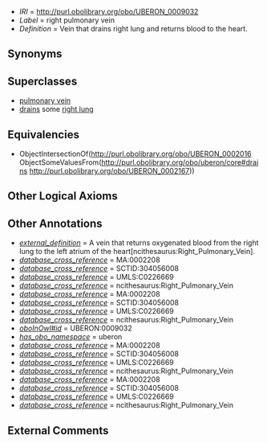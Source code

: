  * *IRI* = http://purl.obolibrary.org/obo/UBERON_0009032
 * *Label* = right pulmonary vein
 * *Definition* = Vein that drains right lung and returns blood to the heart.

## Synonyms


## Superclasses

 * [pulmonary vein](../../UBERON/16/UBERON_0002016.md)
 * [drains](../../ns/core#drains.md) some [right lung](../../UBERON/67/UBERON_0002167.md)

## Equivalencies

 * ObjectIntersectionOf(<http://purl.obolibrary.org/obo/UBERON_0002016> ObjectSomeValuesFrom(<http://purl.obolibrary.org/obo/uberon/core#drains> <http://purl.obolibrary.org/obo/UBERON_0002167>))

## Other Logical Axioms


## Other Annotations

 * *[external_definition](../../UBPROP/01/UBPROP_0000001.md)* = A vein that returns oxygenated blood from the right lung to the left atrium of the heart[ncithesaurus:Right_Pulmonary_Vein].
 * *[database_cross_reference](../../ef/oboInOwl#hasDbXref.md)* = MA:0002208
 * *[database_cross_reference](../../ef/oboInOwl#hasDbXref.md)* = SCTID:304056008
 * *[database_cross_reference](../../ef/oboInOwl#hasDbXref.md)* = UMLS:C0226669
 * *[database_cross_reference](../../ef/oboInOwl#hasDbXref.md)* = ncithesaurus:Right_Pulmonary_Vein
 * *[database_cross_reference](../../ef/oboInOwl#hasDbXref.md)* = MA:0002208
 * *[database_cross_reference](../../ef/oboInOwl#hasDbXref.md)* = SCTID:304056008
 * *[database_cross_reference](../../ef/oboInOwl#hasDbXref.md)* = UMLS:C0226669
 * *[database_cross_reference](../../ef/oboInOwl#hasDbXref.md)* = ncithesaurus:Right_Pulmonary_Vein
 * *[oboInOwl#id](../../id/oboInOwl#id.md)* = UBERON:0009032
 * *[has_obo_namespace](../../ce/oboInOwl#hasOBONamespace.md)* = uberon
 * *[database_cross_reference](../../ef/oboInOwl#hasDbXref.md)* = MA:0002208
 * *[database_cross_reference](../../ef/oboInOwl#hasDbXref.md)* = SCTID:304056008
 * *[database_cross_reference](../../ef/oboInOwl#hasDbXref.md)* = UMLS:C0226669
 * *[database_cross_reference](../../ef/oboInOwl#hasDbXref.md)* = ncithesaurus:Right_Pulmonary_Vein
 * *[database_cross_reference](../../ef/oboInOwl#hasDbXref.md)* = MA:0002208
 * *[database_cross_reference](../../ef/oboInOwl#hasDbXref.md)* = SCTID:304056008
 * *[database_cross_reference](../../ef/oboInOwl#hasDbXref.md)* = UMLS:C0226669
 * *[database_cross_reference](../../ef/oboInOwl#hasDbXref.md)* = ncithesaurus:Right_Pulmonary_Vein

## External Comments

